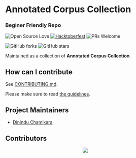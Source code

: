# Annotated Corpus Collection
### Beginer Friendly Repo

![Open Source Love](https://img.shields.io/badge/Open%20Source-%F0%9F%92%9B-cyan.svg?style=flat)
[![Hacktoberfest](https://img.shields.io/badge/Hacktoberfest-friendly-%23FF69B4.svg?style=flat)](https://hacktoberfest.digitalocean.com/)
![PRs Welcome](https://img.shields.io/badge/PRs-welcome-brightgreen.svg?style=flat)

![GitHub forks](https://img.shields.io/github/forks/DininduChamikara/Annotated-Corpus-Collection-Hacktoberfest.svg?style=social&label=Fork)
![GitHub stars](https://img.shields.io/github/stars/DininduChamikara/Annotated-Corpus-Collection-Hacktoberfest.svg?style=social&label=Star)


Maintained as a collection of **Annotated Corpus Collection**.

## How can I contribute

See [CONTRIBUTING.md](CONTRIBUTING.md).

Please make sure to read [the guidelines](CONTRIBUTING.md).

## Project Maintainers

- [Dinindu Chamikara](https://github.com/DininduChamikara)

## Contributors

<p align="center"><a href="https://github.com/DininduChamikara/Annotated-Corpus-Collection-Hacktoberfest/graphs/contributors">
  <img src="https://contributors-img.web.app/image?repo=DininduChamikara/Annotated-Corpus-Collection-Hacktoberfest" />
</a></p>

